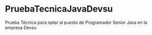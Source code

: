 # PruebaTecnicaJavaDevsu
Prueba Técnica para optar al puesto de Programador Senior Java en la empresa Devsu
